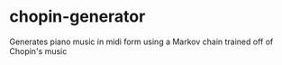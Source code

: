 # chopin-generator
Generates piano music in midi form using a Markov chain trained off of Chopin's music

